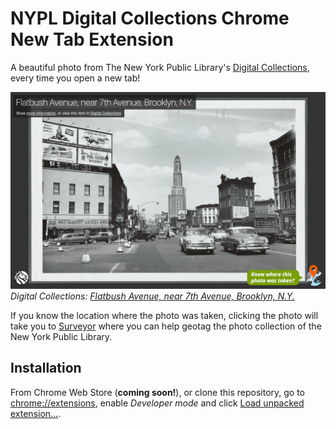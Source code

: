 # NYPL Digital Collections Chrome New Tab Extension

A beautiful photo from The New York Public Library's [Digital Collections](http://digitalcollections.nypl.org/), every time you open a new tab!

![](images/screenshots/flatbush-avenue.jpg)
_Digital Collections: [Flatbush Avenue, near 7th Avenue, Brooklyn, N.Y.](https://digitalcollections.nypl.org/items/7231c020-a75d-0133-5032-00505686d14e)_

If you know the location where the photo was taken, clicking the photo will take you to [Surveyor](http://spacetime.nypl.org/surveyor) where you can help geotag the photo collection of the New York Public Library.

## Installation

From Chrome Web Store (__coming soon!__), or clone this repository, go to [chrome://extensions](chrome://extensions), enable _Developer mode_ and click [Load unpacked extension…](https://developer.chrome.com/extensions/getstarted#unpacked).

